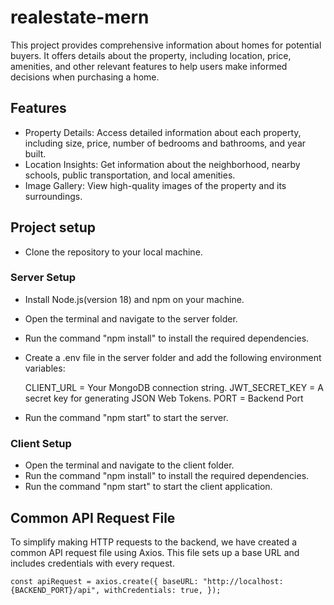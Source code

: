 # realestate-mern

This project provides comprehensive information about homes for potential buyers. It offers details about the property, including location, price, amenities, and other relevant features to help users make informed decisions when purchasing a home.

## Features ##
- Property Details: Access detailed information about each property, including size, price, number of bedrooms and bathrooms, and year built.
- Location Insights: Get information about the neighborhood, nearby schools, public transportation, and local amenities.
- Image Gallery: View high-quality images of the property and its surroundings.

## Project setup ##

- Clone the repository to your local machine.

### Server Setup ###

- Install Node.js(version 18) and npm on your machine.
- Open the terminal and navigate to the server folder.
- Run the command "npm install" to install the required dependencies.
- Create a .env file in the server folder and add the following environment variables:

  CLIENT_URL = Your MongoDB connection string.
  JWT_SECRET_KEY = A secret key for generating JSON Web Tokens.
  PORT = Backend Port 

- Run the command "npm start" to start the server.

### Client Setup ###

- Open the terminal and navigate to the client folder.
- Run the command "npm install" to install the required dependencies.
- Run the command "npm start" to start the client application.

## Common API Request File ##
To simplify making HTTP requests to the backend, we have created a common API request file using Axios. This file sets up a base URL and includes credentials with every request.

` const apiRequest = axios.create({
  baseURL: "http://localhost:{BACKEND_PORT}/api",
  withCredentials: true,
}); `





